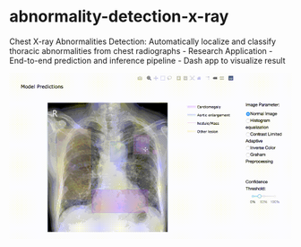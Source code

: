 # abnormality-detection-x-ray
Chest X-ray Abnormalities Detection: Automatically localize and classify thoracic abnormalities from chest radiographs - Research Application - End-to-end prediction and inference pipeline  - Dash app to visualize result

![demo](docs/app_try.gif)

